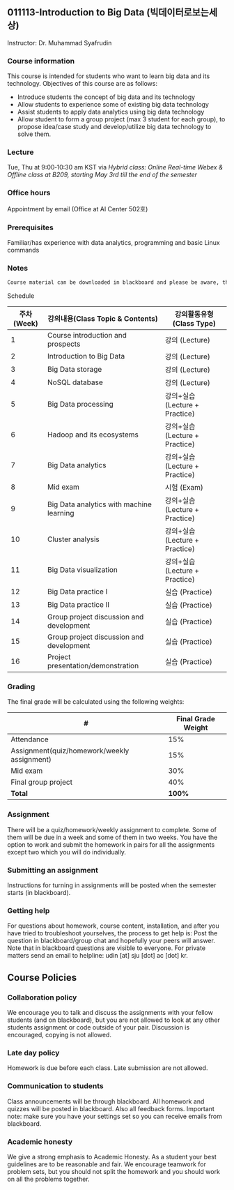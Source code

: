 ## 011113-Introduction to Big Data (빅데이터로보는세상)

Instructor: Dr. Muhammad Syafrudin

### Course information

This course is intended for students who want to learn big data and its technology. Objectives of this course are as follows:
- Introduce students the concept of big data and its technology
- Allow students to experience some of existing big data technology
- Assist students to apply data analytics using big data technology
- Allow student to form a group project (max 3 student for each group), to propose idea/case
study and develop/utilize big data technology to solve them.

### Lecture

Tue, Thu at 9:00‐10:30 am KST via *Hybrid class: Online Real-time Webex & Offline class at B209, starting May 3rd till the end of the semester*

### Office hours

Appointment by email (Office at AI Center 502호)

### Prerequisites

Familiar/has experience with data analytics, programming and basic Linux commands

### Notes

```markdown
Course material can be downloaded in blackboard and please be aware, that we will not publicly release the homework assignments this year.
```


Schedule

| 주차(Week)|	강의내용(Class Topic & Contents)|	강의활동유형(Class Type)|
| ------------- | ------------- | ------------- |
| 1	|Course introduction and prospects	| 강의 (Lecture)|
| 2	|Introduction to Big Data |강의 (Lecture)|
| 3	|Big Data storage|	강의 (Lecture)|
| 4	|NoSQL database|	강의 (Lecture)|
| 5	|Big Data processing|	강의+실습 (Lecture + Practice)|
| 6	|Hadoop and its ecosystems|	강의+실습 (Lecture + Practice)|
| 7	|Big Data analytics|	강의+실습 (Lecture + Practice)|
| 8 |Mid exam	|	시험 (Exam)|
| 9	|Big Data analytics with machine learning|	강의+실습 (Lecture + Practice)|
| 10	|Cluster analysis|	강의+실습 (Lecture + Practice)|
| 11	|Big Data visualization|	강의+실습 (Lecture + Practice)|
| 12	|Big Data practice I|	실습 (Practice)|
| 13	|Big Data practice II|	실습 (Practice)|
| 14	|Group project discussion and development|	실습 (Practice)|
| 15	|Group project discussion and development|	실습 (Practice)|
| 16	|Project presentation/demonstration|	실습 (Practice)|


### Grading

The final grade will be calculated using the following weights:

| # | Final Grade Weight |
| ------------- | ------------- |
| Attendance | 15% |
| Assignment(quiz/homework/weekly assignment) | 15% |
| Mid exam | 30% |
| Final group project | 40% |
| **Total** | **100%** |

### Assignment

There will be a quiz/homework/weekly assignment to complete. Some of them will be due in a week and some of them in two weeks. You have the option to work and submit the homework in pairs for all the assignments except two which you will do individually.

### Submitting an assignment

Instructions for turning in assignments will be posted when the semester starts (in blackboard).

### Getting help

For questions about homework, course content, installation, and after you have tried to troubleshoot yourselves, the process to get help is:
Post the question in blackboard/group chat and hopefully your peers will answer. Note that in blackboard questions are visible to everyone.
For private matters send an email to helpline: udin [at] sju [dot] ac [dot] kr.
## Course Policies

### Collaboration policy

We encourage you to talk and discuss the assignments with your fellow students (and on blackboard), but you are not allowed to look at any other students assignment or code outside of your pair. Discussion is encouraged, copying is not allowed.

### Late day policy

Homework is due before each class. Late submission are not allowed.

### Communication to students

Class announcements will be through blackboard. All homework and quizzes will be posted in blackboard. Also all feedback forms. Important note: make sure you have your settings set so you can receive emails from blackboard.

### Academic honesty

We give a strong emphasis to Academic Honesty. As a student your best guidelines are to be reasonable and fair. We encourage teamwork for problem sets, but you should not split the homework and you should work on all the problems together.
